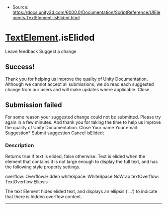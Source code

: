 * Source: https://docs.unity3d.com/6000.0/Documentation/ScriptReference/UIElements.TextElement-isElided.html

#  [TextElement](https://docs.unity3d.com/6000.0/Documentation/ScriptReference/UIElements.TextElement.html).isElided
Leave feedback
Suggest a change
## Success!
Thank you for helping us improve the quality of Unity Documentation. Although we cannot accept all submissions, we do read each suggested change from our users and will make updates where applicable.
Close
## Submission failed
For some reason your suggested change could not be submitted. Please <a>try again</a> in a few minutes. And thank you for taking the time to help us improve the quality of Unity Documentation.
Close
Your name Your email Suggestion* Submit suggestion
Cancel
isElided; 
### Description
Returns true if text is elided, false otherwise. 
Text is elided when the element that contains it is not large enough to display the full text, and has the following style property settings.  
  
overflow: Overflow.Hidden whiteSpace: WhiteSpace.NoWrap textOverflow: TextOverflow.Ellipsis  
  
The text Element hides elided text, and displays an ellipsis ('...') to indicate that there is hidden overflow content. 
* * *
